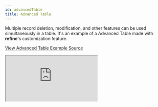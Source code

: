 ```yaml
---
id: advancedTable
title: Advanced Table
---
```


Multiple record deletion, modification, and other features can be used simultaneously in a table. It's an example of a Advanced Table made with **refine**'s customization feature.

[View Advanced Table Example Source](https://github.com/pankod/refine/tree/master/examples/table/antd/advancedTable)

<iframe src="https://codesandbox.io/embed/github/pankod/refine/tree/master/examples/table/antd/advancedTable?autoresize=1&fontsize=14&theme=dark&view=preview"
    style={{width: "100%", height:"80vh", border: "0px", borderRadius: "8px", overflow:"hidden"}}
    title="refine-advanced-table-example"
    allow="accelerometer; ambient-light-sensor; camera; encrypted-media; geolocation; gyroscope; hid; microphone; midi; payment; usb; vr; xr-spatial-tracking"
    sandbox="allow-forms allow-modals allow-popups allow-presentation allow-same-origin allow-scripts"
></iframe>

